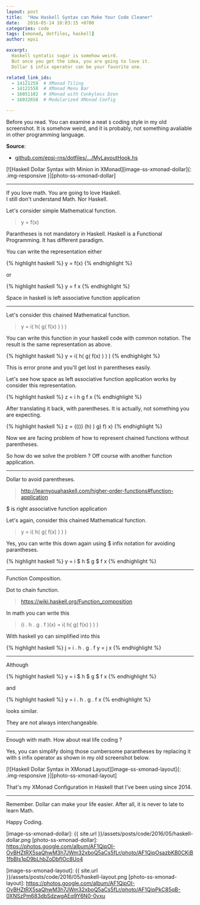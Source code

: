 ```yaml
---
layout: post
title:  "How Haskell Syntax can Make Your Code Cleaner"
date:   2016-05-14 10:03:15 +0700
categories: code
tags: [xmonad, dotfiles, haskell]
author: epsi

excerpt:
  Haskell syntatic sugar is somehow weird.
  But once you get the idea, you are going to love it.
  Dollar $ infix operator can be your favorite one.

related_link_ids: 
  - 14121259  # XMonad Tiling
  - 14121558  # XMonad Menu Bar
  - 16051102  # XMonad with Conkyless Dzen
  - 16032658  # Modularized XMonad Config

---
```


Before you read. You can examine a neat <code>$</code> coding style in my old screenshot. It is somehow weird, and it is probably, not something avaliable in other programming language.

**Source**:<br/>
* [github.com/epsi-rns/dotfiles/.../MyLayoutHook.hs][dotfiles-layout]

[![Haskell Dollar Syntax with Minion in XMonad][image-ss-xmonad-dollar]{: .img-responsive }][photo-ss-xmonad-dollar]

* * *

If you love math. You are going to love Haskell.<br/>
I still don't understand Math. Nor Haskell.

Let's consider simple Mathematical function.

> y = f(x)

Parantheses is not mandatory in Haskell. Haskell is a Functional Programming. It has different paradigm.

You can write the representation either

{% highlight haskell %}
y = f(x)
{% endhighlight %}

or 

{% highlight haskell %}
y = f x
{% endhighlight %}

Space in haskell is left associative function application

* * *

Let's consider this chained Mathematical function.

> y = i( h( g( f(x) ) ) ) 

You can write this function in your haskell code with common notation. The result is the same representation as above.

{% highlight haskell %}
y = i( h( g( f(x) ) ) ) 
{% endhighlight %}

This is error prone and you'll get lost in parentheses easily.

Let's see how space as left associative function application works by consider this representation.

{% highlight haskell %}
z = i h g f x
{% endhighlight %}

After translating it back, with parentheses.  It is actually, not something you are expecting.

{% highlight haskell %}
z = ((((i (h) ) g) f) x)
{% endhighlight %}

Now we are facing problem of how to represent chained functions without parentheses.

So how do we solve the problem ?
Off course with another function application.

* * *

Dollar to avoid parentheses.

> <http://learnyouahaskell.com/higher-order-functions#function-application>

$ is right associative function application

Let's again, consider this chained Mathematical function.

> y = i( h( g( f(x) ) ) ) 

Yes, you can write this down again using $ infix notation for avoiding parantheses.

{% highlight haskell %}
y = i $ h $ g $ f x
{% endhighlight %}

* * *

Function Composition.

Dot to chain function.

> <https://wiki.haskell.org/Function_composition>

In math you can write this

> (i . h . g . f )(x) = i( h( g( f(x) ) ) ) 

With haskell yo can simplified into this

{% highlight haskell %}
j = i . h . g . f
y = j x
{% endhighlight %}

* * *

Although

{% highlight haskell %}
y = i $ h $ g $ f x
{% endhighlight %}

and

{% highlight haskell %}
y = i . h . g . f x
{% endhighlight %}

looks similar.

They are not always interchangeable.

* * *

Enough with math. How about real life coding ?

Yes, you can simplify doing those cumbersome parantheses by replacing it with <code>$</code> infix operator as shown in my old screenshot below.

[![Haskell Dollar Syntax in XMonad Layout][image-ss-xmonad-layout]{: .img-responsive }][photo-ss-xmonad-layout]

That's my XMonad Configuration in Haskell that I've been using since 2014.

* * *

Remember. Dollar can make your life easier.
After all, it is never to late to learn Math.

Happy Coding.

[//]: <> ( -- -- -- links below -- -- -- )

[dotfiles-layout]: https://github.com/epsi-rns/dotfiles/blob/master/xmonad/xmonad-dzen-2/lib/MyLayoutHook.hs
[image-ss-xmonad-dollar]: {{ site.url }}/assets/posts/code/2016/05/haskell-dollar.png
[photo-ss-xmonad-dollar]: https://photos.google.com/album/AF1QipOI-OvBHZtRX5saQhwM3h7JWm32xboQ5aCs5fLr/photo/AF1QipOsazbKB0CKjB1fbBIs1pD9bLhbZoDbfIOc8Uo4


[image-ss-xmonad-layout]: {{ site.url }}/assets/posts/code/2016/05/haskell-layout.png
[photo-ss-xmonad-layout]: https://photos.google.com/album/AF1QipOI-OvBHZtRX5saQhwM3h7JWm32xboQ5aCs5fLr/photo/AF1QipPkC85qB-0XNSzPm683dbSdzwgAEq9Y6N0-0vxu

